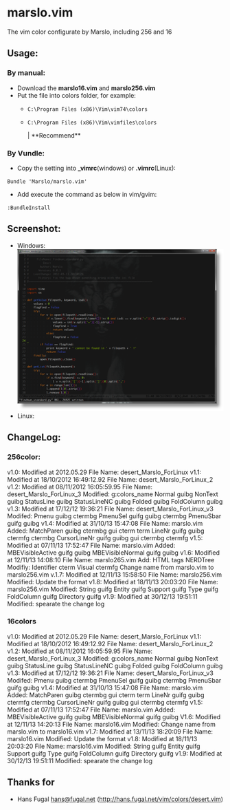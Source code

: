 marslo.vim
==========
The vim color configurate by Marslo, including 256 and 16

## Usage:
### By manual:
- Download the **marslo16.vim** and **marslo256.vim**
- Put the file into colors folder, for example:
    - <pre><code>C:\Program Files (x86)\Vim\vim74\colors</code></pre>
    - <pre><code>C:\Program Files (x86)\Vim\vimfiles\colors</code></pre> | **Recommend**

### By Vundle:
- Copy the setting into **_vimrc**(windows) or **.vimrc**(Linux):
<pre><code>Bundle 'Marslo/marslo.vim'</code></pre>
- Add execute the command as below in vim/gvim:
<pre><code>:BundleInstall</code></pre>

## Screenshot:
- Windows:
![windows](https://github.com/Marslo/marslo.vim/blob/master/Screenshots/my256colors.png?raw=true)
- Linux:

## ChangeLog:
### 256color:
v1.0: Modified at 2012.05.29
      File Name: desert_Marslo_ForLinux
v1.1: Modified at 18/10/2012 16:49:12.92
      File Name: desert_Marslo_ForLinux_2
v1.2: Modified at 08/11/2012 16:05:59.95
      File Name: desert_Marslo_ForLinux_3
      Modified: g:colors_name
                Normal        guibg
                NonText       guibg
                StatusLine    guibg
                StatusLineNC  guibg
                Folded        guibg
                FoldColumn    guibg
v1.3: Modified at 17/12/12 19:36:21
      File Name: desert_Marslo_ForLinux_v3
      Modifed:
               Pmenu        guibg ctermbg
               PmenuSel     guifg guibg ctermbg
               PmenuSbar    guifg guibg
v1.4: Modified at 31/10/13 15:47:08
      File Name: marslo.vim
      Added:
              MatchParen      guibg ctermbg gui cterm term
              LineNr          guifg guibg ctermfg ctermbg
              CursorLineNr    guifg guibg gui ctermbg ctermfg
v1.5: Modified at 07/11/13 17:52:47
      File Name: marslo.vim
      Added:
              MBEVisibleActive    guifg guibg
              MBEVisibleNormal    guifg guibg
v1.6: Modified at 12/11/13 14:08:10
      File Name: marslo265.vim
      Add:
              HTML tags
              NERDTree
      Modifiy:
              Identifier          cterm
              Visual              ctermfg
              Change name from marslo.vim to marslo256.vim
v.1.7: Modified at 12/11/13 15:58:50
      File Name: marslo256.vim
      Modified:
              Update the format
v1.8: Modified at 18/11/13  20:03:20
      File Name: marslo256.vim
      Modified:
              String              guifg
              Entity              guifg
              Support             guifg
              Type                guifg
              FoldColumn          guifg
              Directory           guifg
v1.9: Modified at 30/12/13 19:51:11
      Modified:
              spearate the change log

### 16colors
v1.0: Modified at 2012.05.29
      File Name: desert_Marslo_ForLinux
v1.1: Modified at 18/10/2012 16:49:12.92
      File Name: desert_Marslo_ForLinux_2
v1.2: Modified at 08/11/2012 16:05:59.95
      File Name: desert_Marslo_ForLinux_3
      Modified: g:colors_name
                Normal        guibg
                NonText       guibg
                StatusLine    guibg
                StatusLineNC  guibg
                Folded        guibg
                FoldColumn    guibg
v1.3: Modified at 17/12/12 19:36:21
      File Name: desert_Marslo_ForLinux_v3
      Modifed:
               Pmenu        guibg ctermbg
               PmenuSel     guifg guibg ctermbg
               PmenuSbar    guifg guibg
v1.4: Modified at 31/10/13 15:47:08
      File Name: marslo.vim
      Added:
              MatchParen      guibg ctermbg gui cterm term
              LineNr          guifg guibg ctermfg ctermbg
              CursorLineNr    guifg guibg gui ctermbg ctermfg
v1.5: Modified at 07/11/13 17:52:47
      File Name: marslo.vim
      Added:
              MBEVisibleActive    guifg guibg
              MBEVisibleNormal    guifg guibg
V1.6: Modified at 12/11/13 14:20:13
      File Name: marslo16.vim
      Modified:
              Change name from marslo.vim to marslo16.vim
v1.7: Modified at 13/11/13 18:20:09
      File Name: marslo16.vim
      Modified:
              Update the format
v1.8: Modified at 18/11/13  20:03:20
      File Name: marslo16.vim
      Modified:
              String              guifg
              Entity              guifg
              Support             guifg
              Type                guifg
              FoldColumn          guifg
              Directory           guifg
v1.9: Modified at 30/12/13 19:51:11
      Modified:
              spearate the change log

## Thanks for 
- Hans Fugal <hans@fugal.net> (http://hans.fugal.net/vim/colors/desert.vim)
